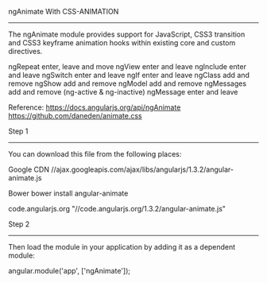 ngAnimate With CSS-ANIMATION
______________________________

The ngAnimate module provides support for JavaScript, CSS3 transition and CSS3 keyframe animation hooks within existing core and custom directives.

ngRepeat	enter, leave and move
ngView		enter and leave
ngInclude	enter and leave
ngSwitch	enter and leave
ngIf		enter and leave
ngClass		add and remove 
ngShow		add and remove 
ngModel		add and remove 
ngMessages	add and remove (ng-active & ng-inactive)
ngMessage	enter and leave

Reference: 
https://docs.angularjs.org/api/ngAnimate
https://github.com/daneden/animate.css

Step 1
_______________

You can download this file from the following places:

Google CDN
	//ajax.googleapis.com/ajax/libs/angularjs/1.3.2/angular-animate.js

Bower
	bower install angular-animate
	<!-- <script src="/node_modules/angular-animate/angular-animate.js"></script> -->

code.angularjs.org
	"//code.angularjs.org/1.3.2/angular-animate.js"

Step 2
______________

Then load the module in your application by adding it as a dependent module:

  angular.module('app', ['ngAnimate']);




